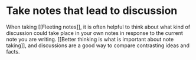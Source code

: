 # Take notes that lead to discussion
When taking [[Fleeting notes]], it is often helpful to think about what kind of discussion could take place in your own notes in response to the current note you are writing. [[Better thinking is what is important about note taking]], and discussions are a good way to compare contrasting ideas and facts. 